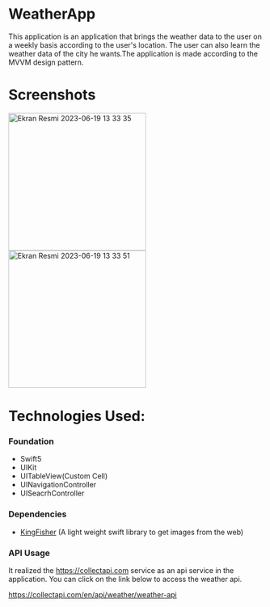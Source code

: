 # WeatherApp
This application is an application that brings the weather data to the user on a weekly basis according to the user's location. The user can also learn the weather data of the city he wants.The application is made according to the MVVM design pattern.
# Screenshots
<img width="272" alt="Ekran Resmi 2023-06-19 13 33 35" src="https://github.com/Engin-Ozlem/WeatherApp/assets/63121730/271ac036-e752-4e63-b2ea-cef8daace76f">
<img width="272" alt="Ekran Resmi 2023-06-19 13 33 51" src="https://github.com/Engin-Ozlem/WeatherApp/assets/63121730/cd2779ef-eee3-464c-a348-4e8d8f82c2bb">

# Technologies Used:
### Foundation
- Swift5
- UIKit
- UITableView(Custom Cell)
- UINavigationController
- UISeacrhController
### Dependencies
- [KingFisher](https://github.com/onevcat/Kingfisher) (A light weight swift library to get images from the web) 
### API Usage
It realized the https://collectapi.com service as an api service in the application. You can click on the link below to access the weather api.

https://collectapi.com/en/api/weather/weather-api
